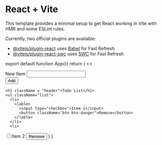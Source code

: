 # React + Vite

This template provides a minimal setup to get React working in Vite with HMR and some ESLint rules.

Currently, two official plugins are available:

- [@vitejs/plugin-react](https://github.com/vitejs/vite-plugin-react/blob/main/packages/plugin-react/README.md) uses [Babel](https://babeljs.io/) for Fast Refresh
- [@vitejs/plugin-react-swc](https://github.com/vitejs/vite-plugin-react-swc) uses [SWC](https://swc.rs/) for Fast Refresh


export default function App(){
 return (
  <>
 <form className="new-item-form">
    <div className=" form-row">
      <label> New Item</label>
      <input type="text" id="item" />
    </div>
    <button className="btn">Add</button>
 </form>

    <h1 className = "header">Todo List</h1>
    <ul className="list">
      <li>
        <lable>
          <input type="checkbox">Item 1</input>
          <button className="btn btn-danger">Remove</button>
        </lable>
      </li>
      <li>
  <lable>
    <input type="checkbox">Item 2</input>
    <button className="btn btn-danger">Remove</button>
  </lable>
</li>
    </ul>
    </>
 )
}